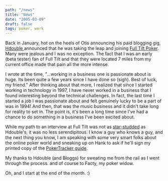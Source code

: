```yaml
---
path: "/news"
title: "News"
date: "2005-03-09"
draft: false
tags: poker, work
---
```


Back in January, hot on the heels of Otis announcing his paid blogging gig, <a href="http://cardsspeak.servebeer.com/archives/the_next_chapter.html">Hdouble </a>announced that he was taking the leap and joining <a href="http://www.fulltiltpoker.com">Full Tilt Poker</a>. Many were jealous and I was no exception. The fact that I was an early (beta tester) fan of Full Tilt and that they were located 7 miles from my current office made that pain all the more intense.

I wrote at the time, "...working in a business one is passionate about is huge. Its been quite a few years since I have done so (sigh). Best of luck, my friend." After thinking about that more, I realized that since I started working in technology in 1997, I have never worked in a business that I found interesting beyond the technical challenges. In fact, the last time I started a job I was passionate about and felt genuinely lucky to be a part of was in 1994! And then, that was the music business and it didn't take long for reality to set in. The point is, it's been a long time since I've had a chance to do something in a business I've been excited about.

While my path to an interview at Full Tilt was not as <a href="http://www.tiltboys.com">star-studded</a> as Hdouble's, it was no less serendipitous. I know a guy who knows a guy, and the next thing you know, I am speaking with some very smart folks about the online poker world and sneaking up on Hank to ask if he'll sign my printed copy of the <a href="http://www.pokertrackerguide.com">PokerTracker guide</a>.

My thanks to Hdouble (and Bloggs) for sweating me from the rail as I went through the process. and of course to Facty, my poker widow.

Oh, and I start at the end of the month. :)


